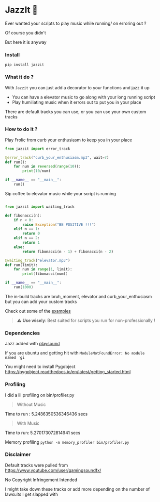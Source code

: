 # JazzIt 🎷

Ever wanted your scripts to play music while running/ on erroring out ?

Of course you didn't

But here it is anyway


### Install

```
pip install jazzit
```

### What it do ?

With `Jazzit` you can just add a decorator to your functions and jazz it up 

- You can have a elevator music to go along with your long running script
- Play humiliating music when it errors out to put you in your place

There are default tracks you can use, or you can use your own custom tracks

### How to do it ?

Play Frolic from curb your enthusiasm to keep you in your place

```python
from jazzit import error_track

@error_track("curb_your_enthusiasm.mp3", wait=7)
def run():
    for num in reversed(range(10)):
        print(10/num)

if __name__ == "__main__":
    run()

```

Sip coffee to elevator music while your script is running

```python

from jazzit import waiting_track

def fibonacci(n):
    if n < 0:
        raise Exception("BE POSITIVE !!!")
    elif n == 1:
        return 0
    elif n == 2:
        return 1
    else:
        return fibonacci(n - 1) + fibonacci(n - 2)

@waiting_track("elevator.mp3")
def run(limit):
    for num in range(1, limit):
        print(fibonacci(num))

if __name__ == "__main__":
    run(1000)
``` 

The in-build tracks are bruh_moment, elevator and curb_your_enthusiasm but you can add your custom tracks 


Check out some of the [examples](https://github.com/Sangarshanan/jazzit/tree/master/examples)


> :warning: **Use wisely**:  Best suited for scripts you run for non-professionally !


### Dependencies

Jazz added with [playsound](https://github.com/TaylorSMarks/playsound)

If you are ubuntu and getting hit with `ModuleNotFoundError: No module named 'gi`

You might need to install Pygobject https://pygobject.readthedocs.io/en/latest/getting_started.html


### Profiling


I did a lil profiling on bin/profiler.py

> Without Music

Time to run : 5.2486350536346436 secs

> With Music

Time to run: 5.270173072814941 secs

Memory profiling `python -m memory_profiler bin/profiler.py`


### Disclaimer

Default tracks were pulled from https://www.youtube.com/user/gamingsoundfx/

No Copyright Infringement Intended

I might take down these tracks or add more depending on the number of lawsuits I get slapped with
